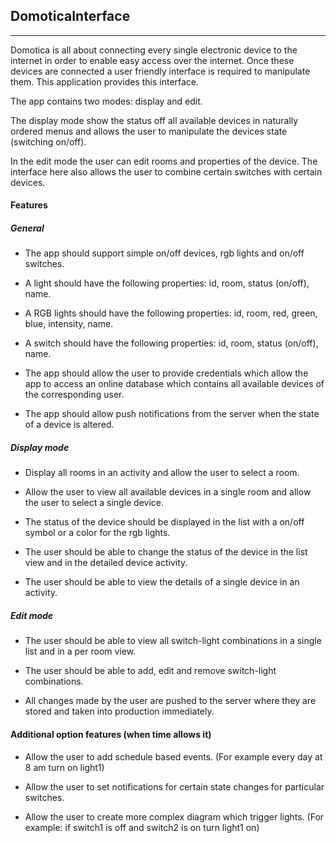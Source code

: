 ## DomoticaInterface
----------------------

Domotica is all about connecting every single electronic device to the internet in order to enable
easy access over the internet. Once these devices are connected a user friendly interface
is required to manipulate them. This application provides this interface.

The app contains two modes: display and edit.

The display mode show the status off all available devices in naturally ordered menus and allows the user
to manipulate the devices state (switching on/off).

In the edit mode the user can edit rooms and properties of the device. The interface here also allows the user
to combine certain switches with certain devices.

#### Features

##### General

- The app should support simple on/off devices, rgb lights and on/off switches.

- A light should have the following properties: id, room, status (on/off), name.
- A RGB lights should have the following properties: id, room, red, green, blue, intensity, name.
- A switch should have the following properties: id, room, status (on/off), name.

- The app should allow the user to provide credentials which allow the app to access an online database
which contains all available devices of the corresponding user.

- The app should allow push notifications from the server when the state of a device is altered.

##### Display mode

- Display all rooms in an activity and allow the user to select a room.

- Allow the user to view all available devices in a single room and allow the user to select a single device.

- The status of the device should be displayed in the list with a on/off symbol or a color for the rgb lights.

- The user should be able to change the status of the device in the list view and in the detailed device activity.

- The user should be able to view the details of a single device in an activity.

##### Edit mode

- The user should be able to view all switch-light combinations in a single list and in a per room view.

- The user should be able to add, edit and remove switch-light combinations.

- All changes made by the user are pushed to the server where they are stored and taken into production
immediately.


#### Additional option features (when time allows it)

- Allow the user to add schedule based events. (For example every day at 8 am turn on light1)

- Allow the user to set notifications for certain state changes for particular switches.

- Allow the user to create more complex diagram which trigger lights. (For example: if switch1 is off and
switch2 is on turn light1 on)